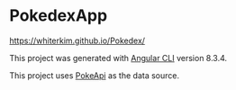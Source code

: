 # PokedexApp

https://whiterkim.github.io/Pokedex/

This project was generated with [Angular CLI](https://github.com/angular/angular-cli) version 8.3.4.

This project uses [PokeApi](https://pokeapi.co/) as the data source.
